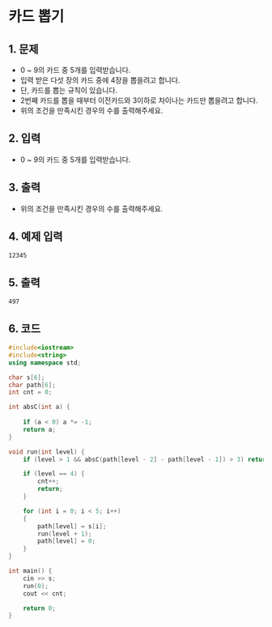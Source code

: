 # 카드 뽑기 #

## 1. 문제
- 0 ~ 9의 카드 중 5개를 입력받습니다.
- 입력 받은 다섯 장의 카드 중에 4장을 뽑을려고 합니다.
- 단, 카드를 뽑는 규칙이 있습니다.
- 2번째 카드를 뽑을 때부터 이전카드와 3이하로 차이나는 카드만 뽑을려고 합니다.
- 위의 조건을 만족시킨 경우의 수를 출력해주세요.

## 2. 입력
-  0 ~ 9의 카드 중 5개를 입력받습니다.

## 3. 출력
- 위의 조건을 만족시킨 경우의 수를 출력해주세요.

## 4. 예제 입력
```
12345
```

## 5. 출력

```
497
```

## 6. 코드

```c++
#include<iostream>
#include<string>
using namespace std;

char s[6];
char path[6];
int cnt = 0;

int absC(int a) {
	
	if (a < 0) a *= -1;
	return a;
}

void run(int level) {
	if (level > 1 && absC(path[level - 2] - path[level - 1]) > 3) return;

	if (level == 4) {
		cnt++;
		return;
	}

	for (int i = 0; i < 5; i++)
	{
		path[level] = s[i];
		run(level + 1);
		path[level] = 0;
	}
}

int main() {
	cin >> s;
	run(0);
	cout << cnt;

	return 0;
}
```